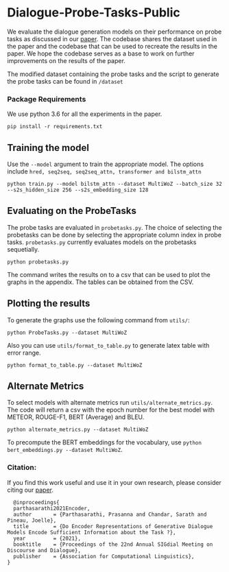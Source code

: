 # Dialogue-Probe-Tasks-Public
We evaluate the dialogue generation models on their performance on probe tasks as discussed in our [paper](https://arxiv.org/abs/2008.10427). The codebase shares the dataset used in the paper and the codebase that can be used to recreate the results in the paper. We hope the codebase serves as a base to work on further improvements on the results of the paper.

The modified dataset containing the probe tasks and the script to generate the probe tasks can be found in `/dataset`

### Package Requirements
We use python 3.6 for all the experiments in the paper.
```
pip install -r requirements.txt
```

## Training the model

Use the `--model` argument to train the appropriate model. The options include `hred, seq2seq, seq2seq_attn, transformer and bilstm_attn`

```
python train.py --model bilstm_attn --dataset MultiWoZ --batch_size 32 --s2s_hidden_size 256 --s2s_embedding_size 128
```

## Evaluating on the ProbeTasks

The probe tasks are evaluated in `probetasks.py`. The choice of selecting the probetasks can be done by selecting the appropriate column index in probe tasks. `probetasks.py` currently evaluates models on the probetasks sequetially.

```
python probetasks.py
```
The command writes the results on to a csv that can be used to plot the graphs in the appendix. The tables can be obtained from the CSV.

## Plotting the results

To generate the graphs use the following command from `utils/`:

```
python ProbeTasks.py --dataset MultiWoZ
```
Also you can use `utils/format_to_table.py` to generate latex table with error range.

```
python format_to_table.py --dataset MultiWoZ
```
## Alternate Metrics

To select models with alternate metrics run `utils/alternate_metrics.py`. The code will return a csv with the epoch number for the best model with METEOR, ROUGE-F1, BERT (Average) and BLEU.

```
python alternate_metrics.py --dataset MultiWoZ
```

To precompute the BERT embeddings for the vocabulary, use `python bert_embeddings.py --dataset MultiWoZ`.

### Citation:

If you find this work useful and use it in your own research, please consider citing our [paper](https://arxiv.org/abs/2008.10427).
```
  @inproceedings{
  parthasarathi2021Encoder,
  author       = {Parthasarathi, Prasanna and Chandar, Sarath and Pineau, Joelle},
  title        = {Do Encoder Representations of Generative Dialogue Models Encode Sufficient Information about the Task ?},
  year         = {2021},
  booktitle    = {Proceedings of the 22nd Annual SIGdial Meeting on Discourse and Dialogue},
  publisher    = {Association for Computational Linguistics},
}
```
